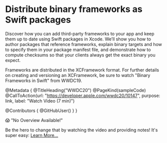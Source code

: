# Distribute binary frameworks as Swift packages

Discover how you can add third-party frameworks to your app and keep them up to date using Swift packages in Xcode. We’ll show you how to author packages that reference frameworks, explain binary targets and how to specify them in your package manifest file, and demonstrate how to compute checksums so that your clients always get the exact binary you expect.

Frameworks are distributed in the XCFramework format. For further details on creating and versioning an XCFramework, be sure to watch "Binary Frameworks in Swift" from WWDC19.

@Metadata {
   @TitleHeading("WWDC20")
   @PageKind(sampleCode)
   @CallToAction(url: "https://developer.apple.com/wwdc20/10147", purpose: link, label: "Watch Video (7 min)")

   @Contributors {
      @GitHubUser(<replace this with your GitHub handle>)
   }
}

😱 "No Overview Available!"

Be the hero to change that by watching the video and providing notes! It's super easy:
 [Learn More…](https://wwdcnotes.github.io/WWDCNotes/documentation/wwdcnotes/contributing)
